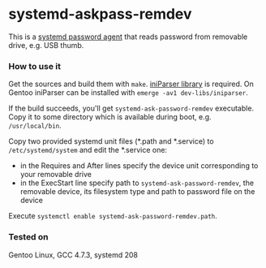 systemd-askpass-remdev
======================

This is a [systemd password agent][1] that reads password from removable drive,
e.g. USB thumb.


### How to use it

Get the sources and build them with `make`. [iniParser library][2] is required.
On Gentoo iniParser can be installed with `emerge -av1 dev-libs/iniparser`.

If the build succeeds, you'll get `systemd-ask-password-remdev` executable.
Copy it to some directory which is available during boot, e.g. `/usr/local/bin`.

Copy two provided systemd unit files (\*.path and \*.service) to `/etc/systemd/system` and edit the \*.service one:

* in the Requires and After lines specify the device unit corresponding to your removable drive
* in the ExecStart line specify path to `systemd-ask-password-remdev`,   the removable device, its filesystem type and path to password file on the device

Execute `systemctl enable systemd-ask-password-remdev.path`.


### Tested on

Gentoo Linux, GCC 4.7.3, systemd 208


  [1]: http://www.freedesktop.org/wiki/Software/systemd/PasswordAgents/
  [2]: http://ndevilla.free.fr/iniparser/
